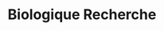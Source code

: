 ---
title: Biologique Recherche
id: 2
description: ""
image: /img/default.jpg
slug: biologique-recherche
brandLogo: /img/brand_Default.png
brandUrl: " "
templateKey: category-page

---